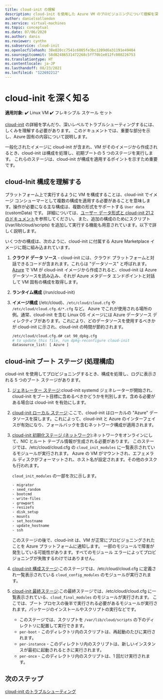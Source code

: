 ```yaml
---
title: cloud-init の理解
description: cloud-init を使用した Azure VM のプロビジョニングについて理解を深めます。
author: danielsollondon
ms.service: virtual-machines
ms.topic: conceptual
ms.date: 07/06/2020
ms.author: danis
ms.reviewer: cynthn
ms.subservice: cloud-init
ms.openlocfilehash: 38e020cc7541c6005fe3bc1209d6a31191e49404
ms.sourcegitcommit: 58d82486531472268c5ff70b1e012fc008226753
ms.translationtype: HT
ms.contentlocale: ja-JP
ms.lasthandoff: 08/23/2021
ms.locfileid: "122692212"
---
```

# <a name="diving-deeper-into-cloud-init"></a>cloud-init を深く知る

**適用対象:** :heavy_check_mark: Linux VM :heavy_check_mark: フレキシブル スケール セット 

[cloud-init](https://cloudinit.readthedocs.io/en/latest/index.html) の詳細を学んだり、深いレベルでトラブルシューティングするには、しくみを理解する必要があります。 このドキュメントでは、重要な部分を示し、Azure 固有の内容について説明します。

一般化されたイメージに cloud-init が含まれ、VM がそのイメージから作成されるとき、cloud-init は構成を処理し、初期ブートの 5 つのステージを実行します。 これらのステージは、cloud-init が構成を適用するポイントを示すため重要です。 


## <a name="understand-cloud-init-configuration"></a>cloud-Init 構成を理解する
プラットフォーム上で実行するように VM を構成することは、cloud-init でイメージ コンシューマーとして複数の構成を適用する必要があることを意味します。操作が必要になる主な構成は、複数の形式をサポートする `User data` (customData) です。 詳細については、[ユーザー データ形式と cloud-init 21.2 のドキュメント](https://cloudinit.readthedocs.io/en/latest/topics/format.html#user-data-formats)を参照してください。 また、追加の構成のためにスクリプト (/var/lib/cloud/scripts) を追加して実行する機能も用意されています。以下で詳しく説明します。

いくつかの構成は、次のように、cloud-init に付属する Azure Marketplace イメージに既に組み込まれています。

1. **クラウド データ ソース** - cloud-init には、クラウド プラットフォームと対話できるコードが含まれます。これらは "データソース" と呼ばれます。 [Azure](https://cloudinit.readthedocs.io/en/latest/topics/datasources/azure.html#azure) で VM が cloud-init イメージから作成されると、cloud-init は Azure データソースを読み込み、それが Azure メタデータ エンドポイントと対話して VM 固有の構成を取得します。
2. **ランタイム構成** (/run/cloud-init)
3. **イメージ構成** (/etc/cloud)、`/etc/cloud/cloud.cfg` や `/etc/cloud/cloud.cfg.d/*.cfg` など。 Azure でこれが使用される場所の例。通常、cloud-init を含む Linux OS イメージには Azure データソース ディレクティブがあります。これにより、どのデータソースを使用するべきかが cloud-init に示され、cloud-init の時間が節約されます。

   ```bash
   /etc/cloud/cloud.cfg.d# cat 90_dpkg.cfg
   # to update this file, run dpkg-reconfigure cloud-init
   datasource_list: [ Azure ]
   ```


## <a name="cloud-init-boot-stages-processing-configuration"></a>cloud-init ブート ステージ (処理構成)

cloud-init を使用してプロビジョニングするとき、構成を処理し、ログに表示される 5 つのブート ステージがあります。

1. [ジェネレーター ステージ](https://cloudinit.readthedocs.io/en/latest/topics/boot.html#generator):cloud-init systemd ジェネレーターが開始され、cloud-init をブート目標に含めるべきかどうかを判別します。含める必要がある場合は cloud-init を有効にします。 

2. [cloud-init ローカル ステージ](https://cloudinit.readthedocs.io/en/latest/topics/boot.html#local):ここで、cloud-init はローカルの "Azure" データソースを探します。これによって、cloud-init と Azure のインターフェイスが有効になり、フォールバックを含むネットワーク構成が適用されます。

3. [cloud-init 初期化ステージ (ネットワーク)](https://cloudinit.readthedocs.io/en/latest/topics/boot.html#network):ネットワークをオンラインにして、NIC とルート テーブル情報が生成される必要があります。 このステージでは、/etc/cloud/cloud.cfg の `cloud_init_modules` に一覧表示されているモジュールが実行されます。 Azure の VM がマウントされ、エフェメラル ディスクがフォーマットされ、ホスト名が設定されます。その他のタスクも行われます。

   `cloud_init_modules` の一部を次に示します。
   
   ```bash
   - migrator
   - seed_random
   - bootcmd
   - write-files
   - growpart
   - resizefs
   - disk_setup
   - mounts
   - set_hostname
   - update_hostname
   - ssh
   ```
   
   このステージの後で、cloud-init は、VM が正常にプロビジョニングされたことを Azure プラットフォームに通知します。 一部のモジュールで障害が発生している可能性があります。すべてのモジュール エラーによってプロビジョニングが失敗するわけではありません。

4. [cloud-init 構成ステージ](https://cloudinit.readthedocs.io/en/latest/topics/boot.html#config):このステージでは、/etc/cloud/cloud.cfg に定義され一覧表示されている `cloud_config_modules` のモジュールが実行されます。


5. [cloud-init 最終ステージ](https://cloudinit.readthedocs.io/en/latest/topics/boot.html#final):この最終ステージでは、/etc/cloud/cloud.cfg に一覧表示されている、`cloud_final_modules` のモジュールが実行されます。 ここでは、ブート プロセスの後半で実行される必要があるモジュールが実行されます。パッケージのインストールやスクリプトの実行などです。 

   -   このステージでは、スクリプトを `/var/lib/cloud/scripts` の下のディレクトリに配置して実行できます。
   - `per-boot` - このディレクトリ内のスクリプトは、再起動のたびに実行されます。
   - `per-instance` - このディレクトリ内のスクリプトは、新しいインスタンスが最初に起動されるときに実行されます。
   - `per-once` - このディレクトリ内のスクリプトは、1 回だけ実行されます。

## <a name="next-steps"></a>次のステップ

[cloud-init のトラブルシューティング](cloud-init-troubleshooting.md)
